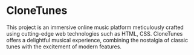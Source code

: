 # CloneTunes
This project is an immersive online music platform meticulously crafted using cutting-edge web technologies such as HTML, CSS. CloneTunes offers a delightful musical experience, combining the nostalgia of classic tunes with the excitement of modern features.
